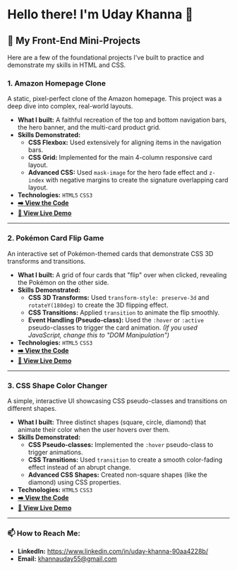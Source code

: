 # Hello there! I'm Uday Khanna 👋

## 🚀 My Front-End Mini-Projects

Here are a few of the foundational projects I've built to practice and demonstrate my skills in HTML and CSS.

### 1. Amazon Homepage Clone

A static, pixel-perfect clone of the Amazon homepage. This project was a deep dive into complex, real-world layouts.

* **What I built:** A faithful recreation of the top and bottom navigation bars, the hero banner, and the multi-card product grid.
* **Skills Demonstrated:**
    * **CSS Flexbox:** Used extensively for aligning items in the navigation bars.
    * **CSS Grid:** Implemented for the main 4-column responsive card layout.
    * **Advanced CSS:** Used `mask-image` for the hero fade effect and `z-index` with negative margins to create the signature overlapping card layout.
* **Technologies:** `HTML5` `CSS3`
* **[➡️ View the Code](https://github.com/SKEL1NJA/amazon-homepage-clone-)**
* **[🚀 View Live Demo](https://skel1nja.github.io/amazon-homepage-clone-/)**

---

### 2. Pokémon Card Flip Game

An interactive set of Pokémon-themed cards that demonstrate CSS 3D transforms and transitions.

* **What I built:** A grid of four cards that "flip" over when clicked, revealing the Pokémon on the other side.
* **Skills Demonstrated:**
    * **CSS 3D Transforms:** Used `transform-style: preserve-3d` and `rotateY(180deg)` to create the 3D flipping effect.
    * **CSS Transitions:** Applied `transition` to animate the flip smoothly.
    * **Event Handling (Pseudo-class):** Used the `:hover` or `:active` pseudo-classes to trigger the card animation. *(If you used JavaScript, change this to "DOM Manipulation")*
* **Technologies:** `HTML5` `CSS3`
* **[➡️ View the Code](https://github.com/SKEL1NJA/pokemon-card-game)**
* **[🚀 View Live Demo](https://skel1nja.github.io/pokemon-card-game/)**

---

### 3. CSS Shape Color Changer

A simple, interactive UI showcasing CSS pseudo-classes and transitions on different shapes.

* **What I built:** Three distinct shapes (square, circle, diamond) that animate their color when the user hovers over them.
* **Skills Demonstrated:**
    * **CSS Pseudo-classes:** Implemented the `:hover` pseudo-class to trigger animations.
    * **CSS Transitions:** Used `transition` to create a smooth color-fading effect instead of an abrupt change.
    * **Advanced CSS Shapes:** Created non-square shapes (like the diamond) using CSS properties.
* **Technologies:** `HTML5` `CSS3`
* **[➡️ View the Code](https://github.com/SKEL1NJA/css-shape-game)**
* **[🚀 View Live Demo](https://skel1nja.github.io/css-shapes-game/)**

---

### 📫 How to Reach Me:

* **LinkedIn:** https://www.linkedin.com/in/uday-khanna-90aa4228b/
* **Email:** khannauday55@gmail.com
